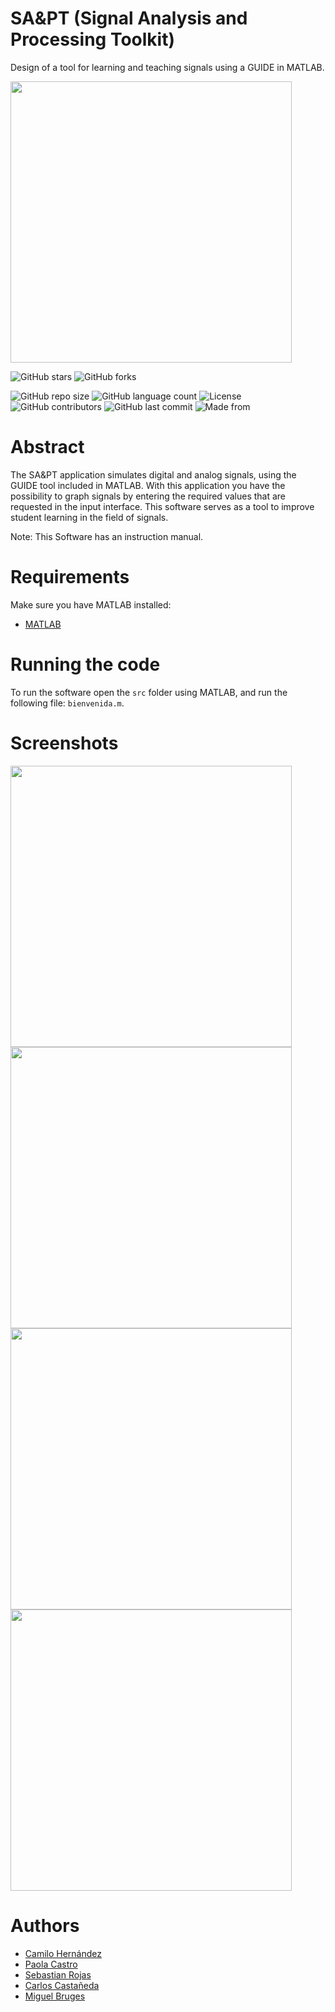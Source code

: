 # SA&PT (Signal Analysis and Processing Toolkit)
Design of a tool for learning and teaching signals using a GUIDE in MATLAB.

<img src="https://user-images.githubusercontent.com/62435332/219434626-e1ee8328-7d9d-4e51-b1cd-bf341a6dde4d.png" width="450">

![GitHub stars](https://img.shields.io/github/stars/camilo2k16/SA-PT?style=social)
![GitHub forks](https://img.shields.io/github/forks/camilo2k16/SA-PT?label=Fork&style=social)

![GitHub repo size](https://img.shields.io/github/repo-size/camilo2k16/SA-PT?label=Repo%20Size)
![GitHub language count](https://img.shields.io/github/languages/count/camilo2k16/SA-PT?label=Languages)
![License](https://img.shields.io/github/license/camilo2k16/SA-PT)
![GitHub contributors](https://img.shields.io/github/contributors/camilo2k16/SA-PT)
![GitHub last commit](https://img.shields.io/github/last-commit/camilo2k16/SA-PT)
![Made from](https://img.shields.io/badge/From-Colombia-Yellow)

# Abstract
The SA&PT application simulates digital and analog signals, using the GUIDE tool included in MATLAB. With this application you have the possibility to graph signals by entering the required values that are requested in the input interface. This software serves as a tool to improve student learning in the field of signals.

Note: This Software has an instruction manual.

# Requirements
Make sure you have MATLAB installed:

- [MATLAB](https://www.mathworks.com/help/matlab/)

# Running the code
To run the software open the ``` src ``` folder using MATLAB, and run the following file: ``` bienvenida.m ```.

# Screenshots

<img src="https://user-images.githubusercontent.com/62435332/219438837-65247516-c301-432a-8840-87fdbf880529.JPG" width="450">
<img src="https://user-images.githubusercontent.com/62435332/219438840-eaa808d1-1b13-4bd3-a3ac-e4732d8e61f3.JPG" width="450">
<img src="https://user-images.githubusercontent.com/62435332/219438836-993a3193-57ed-42ab-a99d-399d5f1b36aa.JPG" width="450">
<img src="https://user-images.githubusercontent.com/62435332/219438843-c7dd2c85-08d8-4577-96f6-f0d83ceb09e7.JPG" width="450">

# Authors
- [Camilo Hernández](https://github.com/camilo2k16)
- [Paola Castro](https://github.com/C-Paola)
- [Sebastian Rojas](https://github.com/SRojas28)
- [Carlos Castañeda](https://github.com/Carlos14200)
- [Miguel Bruges](https://github.com/Miguel-Bruges)
